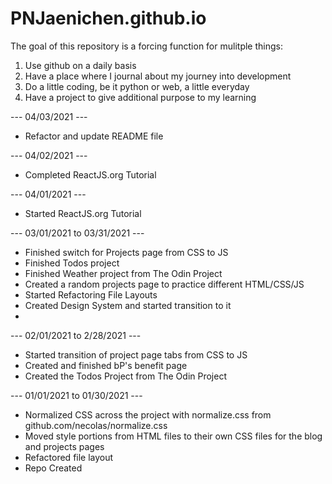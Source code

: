 # PNJaenichen.github.io

<p>The goal of this repository is a forcing function for mulitple things:<p>

<ol>
  <li>Use github on a daily basis</li>
  <li>Have a place where I journal about my journey into development</li>
  <li>Do a little coding, be it python or web, a little everyday</li>
  <li>Have a project to give additional purpose to my learning</li>
</ol>

<p> --- 04/03/2021 --- </p>
<ul>
  <li>Refactor and update README file</li>
</ul>

<p> --- 04/02/2021 --- </p>
<ul>
  <li>Completed ReactJS.org Tutorial</li>
</ul>

<p> --- 04/01/2021 --- </p>
<ul>
  <li>Started ReactJS.org Tutorial</li>
</ul>

<p> --- 03/01/2021 to 03/31/2021 --- </p>
<ul>
  <li>Finished switch for Projects page from CSS to JS</li>
  <li>Finished Todos project</li>
  <li>Finished Weather project from The Odin Project</li>
  <li>Created a random projects page to practice different HTML/CSS/JS</li>
  <li>Started Refactoring File Layouts</li>
  <li>Created Design System and started transition to it<li>
</ul>

<p> --- 02/01/2021 to 2/28/2021 --- </p>
<ul>
  <li>Started transition of project page tabs from CSS to JS</li>
  <li>Created and finished bP's benefit page</li>
  <li>Created the Todos Project from The Odin Project</li>
</ul>

<p> --- 01/01/2021 to 01/30/2021 --- </p>
<ul>
  <li>Normalized CSS across the project with normalize.css from github.com/necolas/normalize.css</li>
  <li>Moved style portions from HTML files to their own CSS files for the blog and projects pages</li>
  <li>Refactored file layout</li>
  <li>Repo Created</li>
</ul>
